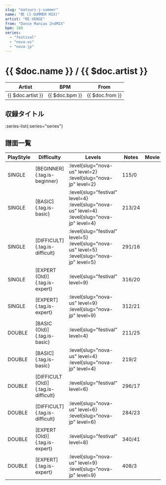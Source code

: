 ```yaml
---
slug: "matsuri-j-summer"
name: "祭 (J-SUMMER MIX)"
artist: "RE-VENGE"
from: "Dance Maniax 2ndMIX"
bpm: 180
series:
  - "festival"
  - "nova-us"
  - "nova-jp"
---
```


# {{ $doc.name }} / {{ $doc.artist }}

|Artist|BPM|From|
|------|---|----|
|{{ $doc.artist }}|{{ $doc.bpm }}|{{ $doc.from }}|

## 収録タイトル

:series-list{:series="series"}

## 譜面一覧

|PlayStyle|Difficulty|Levels|Notes|Movie|
|---------|----------|------|-----|-----|
|SINGLE|[BEGINNER]{.tag.is-beginner}|<div class="field is-grouped is-grouped-multiline"> :level{slug="nova-us" level=2} :level{slug="nova-jp" level=2}</div>|115/0||
|SINGLE|[BASIC]{.tag.is-basic}|<div class="field is-grouped is-grouped-multiline"> :level{slug="festival" level=4} :level{slug="nova-us" level=4} :level{slug="nova-jp" level=4}</div>|213/24||
|SINGLE|[DIFFICULT]{.tag.is-difficult}|<div class="field is-grouped is-grouped-multiline"> :level{slug="festival" level=5} :level{slug="nova-us" level=5} :level{slug="nova-jp" level=5}</div>|291/16||
|SINGLE|[EXPERT (Old)]{.tag.is-expert}|<div class="field is-grouped is-grouped-multiline"> :level{slug="festival" level=9}</div>|316/20||
|SINGLE|[EXPERT]{.tag.is-expert}|<div class="field is-grouped is-grouped-multiline"> :level{slug="nova-us" level=9} :level{slug="nova-jp" level=9}</div>|312/21||
|DOUBLE|[BASIC (Old)]{.tag.is-basic}|<div class="field is-grouped is-grouped-multiline"> :level{slug="festival" level=4}</div>|211/25||
|DOUBLE|[BASIC]{.tag.is-basic}|<div class="field is-grouped is-grouped-multiline"> :level{slug="nova-us" level=4} :level{slug="nova-jp" level=4}</div>|219/2||
|DOUBLE|[DIFFICULT (Old)]{.tag.is-difficult}|<div class="field is-grouped is-grouped-multiline"> :level{slug="festival" level=6}</div>|296/17||
|DOUBLE|[DIFFICULT]{.tag.is-difficult}|<div class="field is-grouped is-grouped-multiline"> :level{slug="nova-us" level=6} :level{slug="nova-jp" level=6}</div>|284/23||
|DOUBLE|[EXPERT (Old)]{.tag.is-expert}|<div class="field is-grouped is-grouped-multiline"> :level{slug="festival" level=8}</div>|340/41||
|DOUBLE|[EXPERT]{.tag.is-expert}|<div class="field is-grouped is-grouped-multiline"> :level{slug="nova-us" level=9} :level{slug="nova-jp" level=9}</div>|408/3||
